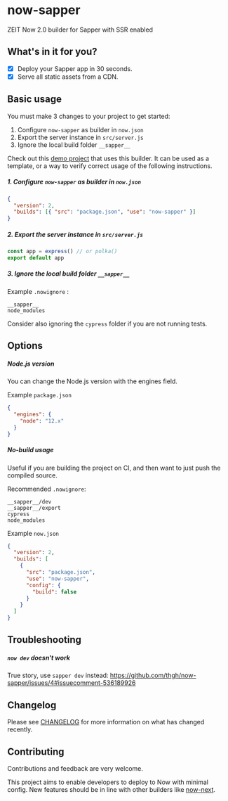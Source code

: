 # now-sapper

ZEIT Now 2.0 builder for Sapper with SSR enabled

## What's in it for you?

* [x] Deploy your Sapper app in 30 seconds.
* [x] Serve all static assets from a CDN.

## Basic usage

You must make 3 changes to your project to get started:

1. Configure `now-sapper` as builder in `now.json`
2. Export the server instance in `src/server.js`
3. Ignore the local build folder `__sapper__`

Check out this [demo project](https://github.com/beyonk-adventures/now-sapper-demo) that uses this builder. It can be used as a template, or a way to verify correct usage of the following instructions.

##### 1. Configure `now-sapper` as builder in `now.json`

```json
{
  "version": 2,
  "builds": [{ "src": "package.json", "use": "now-sapper" }]
}
```

##### 2. Export the server instance in `src/server.js`

```js
const app = express() // or polka()
export default app
```

##### 3. Ignore the local build folder `__sapper__`

Example `.nowignore` :
```
__sapper__
node_modules
```

Consider also ignoring the `cypress` folder if you are not running tests.

## Options

##### Node.js version

You can change the Node.js version with the engines field.

Example `package.json`
```json
{
  "engines": {
    "node": "12.x"
  }
}
```

##### No-build usage

Useful if you are building the project on CI, and then want to just push the compiled source.

Recommended `.nowignore`:
```
__sapper__/dev
__sapper__/export
cypress
node_modules
```

Example `now.json`
```json
{
  "version": 2,
  "builds": [
    {
      "src": "package.json",
      "use": "now-sapper",
      "config": {
        "build": false
      }
    }
  ]
}
```

## Troubleshooting

##### `now dev` doesn't work

True story, use `sapper dev` instead: https://github.com/thgh/now-sapper/issues/4#issuecomment-536189926

## Changelog

Please see [CHANGELOG](CHANGELOG.md) for more information on what has changed recently.

## Contributing

Contributions and feedback are very welcome.

This project aims to enable developers to deploy to Now with minimal config. New features should be in line with other builders like [now-next](https://github.com/zeit/now/tree/master/packages/now-next).
